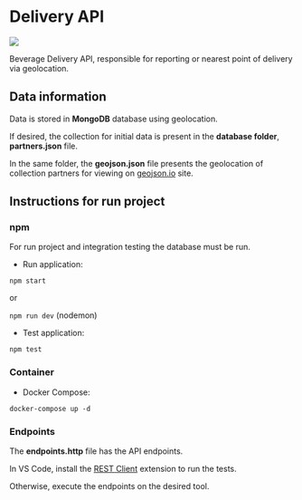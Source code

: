 # Delivery API

![](https://github.com/yagoluiz/delivery-api/workflows/Docker%20Image%20CI/badge.svg)

Beverage Delivery API, responsible for reporting or nearest point of delivery via geolocation.

## Data information

Data is stored in **MongoDB** database using geolocation.

If desired, the collection for initial data is present in the **database folder**, **partners.json** file.

In the same folder, the **geojson.json** file presents the geolocation of collection partners for viewing on [geojson.io](http://geojson.io/) site.

## Instructions for run project

### npm

For run project and integration testing the database must be run.

- Run application:

`npm start`

or

`npm run dev` (nodemon)

- Test application:

`npm test`

### Container

- Docker Compose:

`docker-compose up -d`

### Endpoints

The **endpoints.http** file has the API endpoints.

In VS Code, install the [REST Client](https://marketplace.visualstudio.com/items?itemName=humao.rest-client) extension to run the tests.

Otherwise, execute the endpoints on the desired tool.
